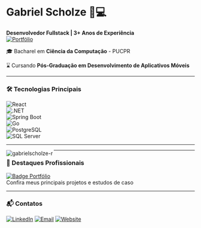 # Gabriel Scholze 👨💻  
**Desenvolvedor Fullstack | 3+ Anos de Experiência**  
[![Portfólio](https://img.shields.io/badge/Meu_Portfólio-0080FF?style=for-the-badge&logoColor=white)](https://gabrielscholze.tech)

🎓 Bacharel em **Ciência da Computação** - PUCPR

⌛ Cursando **Pós-Graduação em Desenvolvimento de Aplicativos Móveis**

---

### 🛠 Tecnologias Principais

<div align="left">

<img src="https://img.shields.io/badge/React-61DAFB?style=for-the-badge&logo=react&logoColor=black" alt="React"/><br>
<img src="https://img.shields.io/badge/.NET-512BD4?style=for-the-badge&logo=dotnet&logoColor=white" alt=".NET"/><br>
<img src="https://img.shields.io/badge/Spring_Boot-6DB33F?style=for-the-badge&logo=springboot&logoColor=white" alt="Spring Boot"/><br>
<img src="https://img.shields.io/badge/Go-00ADD8?style=for-the-badge&logo=go&logoColor=white" alt="Go"/><br>
<img src="https://img.shields.io/badge/PostgreSQL-4169E1?style=for-the-badge&logo=postgresql&logoColor=white" alt="PostgreSQL"/><br>
<img src="https://img.shields.io/badge/SQL_Server-CC2927?style=for-the-badge&logo=microsoft-sql-server&logoColor=white" alt="SQL Server"/>
</div>

---

<div align="left" style="cursor: none;">
  <p><img align="left" src="https://github-readme-stats.vercel.app/api/top-langs?username=gabrielscholze-r&show_icons=true&locale=en&layout=compact" alt="gabrielscholze-r" /></p>
</div>

---

### 📌 Destaques Profissionais

[![Badge Portfólio](https://img.shields.io/badge/🚀_Ver_Projetos-3DDC84?style=flat-square&logo=vercel&logoColor=white)](https://gabrielscholze.tech)  
Confira meus principais projetos e estudos de caso

---

### 📬 Contatos

[![LinkedIn](https://img.shields.io/badge/LinkedIn-0077B5?style=for-the-badge&logo=linkedin&logoColor=white)](https://www.linkedin.com/in/gabriel-scholze-rosa-28b9ab1b2/)
[![Email](https://img.shields.io/badge/Gmail-D14836?style=for-the-badge&logo=gmail&logoColor=white)](mailto:gabrielscholze@gmail.com)
[![Website](https://img.shields.io/badge/Portfólio-3DDC84?style=for-the-badge&logo=vercel&logoColor=white)](https://gabrielscholze.tech)
